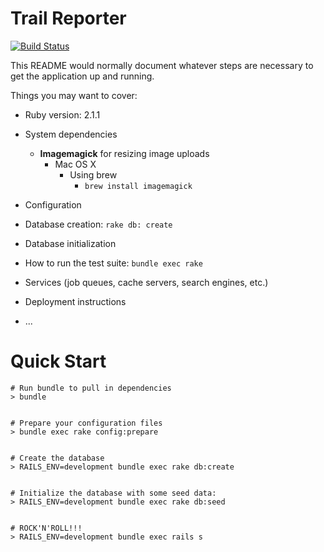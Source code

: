 # Trail Reporter

[![Build Status](https://travis-ci.org/syoder/trail_reporter.svg?branch=master)](https://travis-ci.org/syoder/trail_reporter)

This README would normally document whatever steps are necessary to get the
application up and running.

Things you may want to cover:

* Ruby version: 2.1.1

* System dependencies
    * **Imagemagick** for resizing image uploads 
        * Mac OS X
            * Using brew
                * ``brew install imagemagick``

* Configuration

* Database creation: ``rake db: create``

* Database initialization

* How to run the test suite: ``bundle exec rake``

* Services (job queues, cache servers, search engines, etc.)

* Deployment instructions

* ...


# Quick Start

    # Run bundle to pull in dependencies
    > bundle


    # Prepare your configuration files
    > bundle exec rake config:prepare


    # Create the database
    > RAILS_ENV=development bundle exec rake db:create


    # Initialize the database with some seed data:
    > RAILS_ENV=development bundle exec rake db:seed


    # ROCK'N'ROLL!!!
    > RAILS_ENV=development bundle exec rails s


